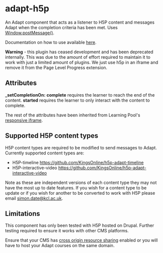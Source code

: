adapt-h5p
=========

An Adapt component that acts as a listener to H5P content and messages Adapt when the completion criteria has been met. Uses [Window.postMessage()](https://developer.mozilla.org/en-US/docs/Web/API/Window/postMessage).

Documentation on how to use available [here](https://docs.google.com/document/d/19W8MnpmZ17oILjlhGjXiGWDBso6oM6PZXAhEVKN38Qk/edit?usp=sharing).

**Warning** - this plugin has ceased development and has been deprecated internally. This was due to the amount of effort required to maintain it to work with just a limited amount of plugins. We just use h5p in an iframe and remove it from the Page Level Progress extension.

Attributes
-----

**_setCompletionOn:** **complete** requires the learner to reach the end of the content. **started** requires the learner to only interact with the content to complete.

The rest of the attributes have been inherited from Learning Pool's [responsive iframe](https://github.com/LearningPool/adapt-contrib-responsiveIframe).

Supported H5P content types
-----
H5P content types are required to be modified to send messages to Adapt. Currently supported content types are:

*   H5P-timeline <https://github.com/KingsOnline/h5p-adapt-timeline>
*   H5P-interactive-video <https://github.com/KingsOnline/h5p-adapt-interactive-video>

Note as these are independent versions of each content type they may not have the most up to date features. If you wish for a content type to be update or if you wish for another to be converted to work with H5P please email [simon.date@kcl.ac.uk](mailto:simon.date@kcl.ac.uk).

Limitations
--------
This component has only been tested with H5P hosted on Drupal. Further testing required to ensure it works with other CMS platforms.

Ensure that your CMS has [cross origin resource sharing](https://en.wikipedia.org/wiki/Cross-origin_resource_sharing) enabled or you will have to host your Adapt courses on the same domain.
